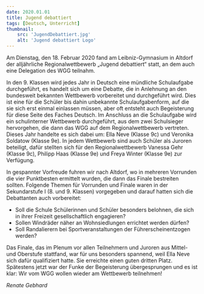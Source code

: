 ```yaml
---
date: 2020.01.01
title: Jugend debattiert
tags: [Deutsch, Unterricht]
thumbnail: 
    src: 'JugendDebattiert.jpg'
    alt: 'Jugend debattiert Logo'
---
```


Am Dienstag, den 18. Februar 2020 fand am Leibniz-Gymnasium in Altdorf der alljährliche Regionalwettbewerb „Jugend debattiert“ statt, an dem auch eine Delegation des WGG teilnahm.

In den 9. Klassen wird jedes Jahr in Deutsch eine mündliche Schulaufgabe durchgeführt, es handelt sich um eine Debatte, die in Anlehnung an den bundesweit bekannten Wettbewerb vorbereitet und durchgeführt wird. Dies ist eine für die Schüler bis dahin unbekannte Schulaufgabenform, auf die sie sich erst einmal einlassen müssen, aber oft entsteht auch Begeisterung für diese Seite des Faches Deutsch. Im Anschluss an die Schulaufgabe wird ein schulinterner Wettbewerb durchgeführt, aus dem zwei Schulsieger hervorgehen, die dann das WGG auf dem Regionalwettbewerb vertreten. Dieses Jahr handelte es sich dabei um: Ella Neve (Klasse 9c) und Veronika Soldatow (Klasse 9e). In jedem Wettbewerb sind auch Schüler als Juroren beteiligt, dafür stellten sich für den Regionalwettbewerb Vanessa Gehr (Klasse 9c), Philipp Haas (Klasse 9e) und Freya Winter (Klasse 9e) zur Verfügung.

In gespannter Vorfreude fuhren wir nach Altdorf, wo in mehreren Vorrunden die vier Punktbesten ermittelt wurden, die dann das Finale bestreiten sollten. Folgende Themen für Vorrunden und Finale waren in der Sekundarstufe I (8. und 9. Klassen) vorgegeben und darauf hatten sich die Debattanten auch vorbereitet:

- Soll die Schule Schülerinnen und Schüler besonders belohnen, die sich in ihrer Freizeit gesellschaftlich engagieren?
- Sollen Windräder näher an Wohnsiedlungen errichtet werden dürfen?
- Soll Randalierern bei Sportveranstaltungen der Führerscheinentzogen werden?

Das Finale, das im Plenum vor allen Teilnehmern und Juroren aus Mittel- und Oberstufe stattfand, war für uns besonders spannend, weil Ella Neve sich dafür qualifiziert hatte. Sie erreichte einen guten dritten Platz. Spätestens jetzt war der Funke der Begeisterung übergesprungen und es ist klar: Wir vom WGG wollen wieder am Wettbewerb teilnehmen!

*Renate Gebhard*